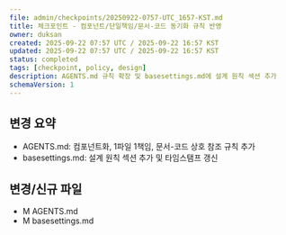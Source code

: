 ```yaml
---
file: admin/checkpoints/20250922-0757-UTC_1657-KST.md
title: 체크포인트 - 컴포넌트/단일책임/문서-코드 동기화 규칙 반영
owner: duksan
created: 2025-09-22 07:57 UTC / 2025-09-22 16:57 KST
updated: 2025-09-22 07:57 UTC / 2025-09-22 16:57 KST
status: completed
tags: [checkpoint, policy, design]
description: AGENTS.md 규칙 확장 및 basesettings.md에 설계 원칙 섹션 추가
schemaVersion: 1
---
```


## 변경 요약
- AGENTS.md: 컴포넌트화, 1파일 1책임, 문서-코드 상호 참조 규칙 추가
- basesettings.md: 설계 원칙 섹션 추가 및 타임스탬프 갱신

## 변경/신규 파일
- M AGENTS.md
- M basesettings.md
